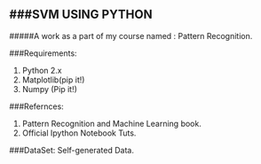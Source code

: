 ###SVM USING PYTHON
---
#####A work as a part of my course named : Pattern Recognition.

###Requirements:
1. Python 2.x
2. Matplotlib(pip it!)
3. Numpy (Pip it!)

###Refernces:
1. Pattern Recognition and Machine Learning book.
2. Official Ipython Notebook Tuts.



###DataSet:
Self-generated Data.